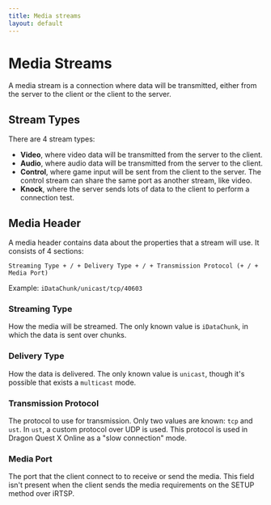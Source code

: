 ```yaml
---
title: Media streams
layout: default
---
```


# Media Streams

A media stream is a connection where data will be transmitted, either from the server to the client or the client to the server.

## Stream Types

There are 4 stream types:

- **Video**, where video data will be transmitted from the server to the client.
- **Audio**, where audio data will be transmitted from the server to the client.
- **Control**, where game input will be sent from the client to the server. The control stream can share the same port as another stream, like video.
- **Knock**, where the server sends lots of data to the client to perform a connection test.

## Media Header

A media header contains data about the properties that a stream will use. It consists of 4 sections:

`Streaming Type + / + Delivery Type + / + Transmission Protocol (+ / + Media Port)`

Example: `iDataChunk/unicast/tcp/40603`

### Streaming Type

How the media will be streamed. The only known value is `iDataChunk`, in which the data is sent over chunks.

### Delivery Type

How the data is delivered. The only known value is `unicast`, though it's possible that exists a `multicast` mode.

### Transmission Protocol

The protocol to use for transmission. Only two values are known: `tcp` and `ust`. In `ust`, a custom protocol over UDP is used. This protocol is used in Dragon Quest X Online as a "slow connection" mode.

### Media Port

The port that the client connect to to receive or send the media. This field isn't present when the client sends the media requirements on the SETUP method over iRTSP.
